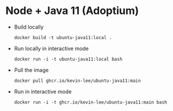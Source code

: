 # Node + Java 11 (Adoptium)

* Build locally
  ```shell
  docker build -t ubuntu-java11:local .
  ```

* Run locally in interactive mode
  ```shell
  docker run -i -t ubuntu-java11:local bash
  ```

* Pull the image
  ```shell
  docker pull ghcr.io/kevin-lee/ubuntu-java11:main
  ```

* Run in interactive mode
  ```shell
  docker run -i -t ghcr.io/kevin-lee/ubuntu-java11:main bash
  ```
